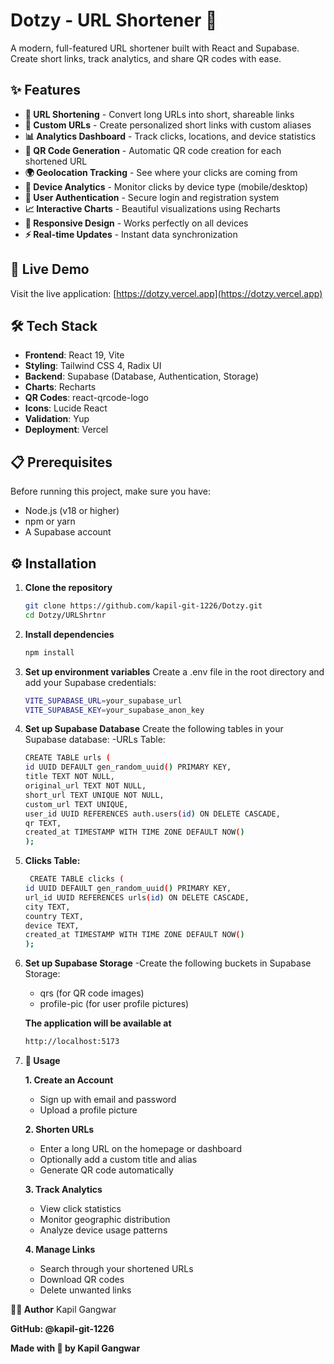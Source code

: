 # Dotzy - URL Shortener 🔗

A modern, full-featured URL shortener built with React and Supabase. Create short links, track analytics, and share QR codes with ease.

## ✨ Features

- **🔗 URL Shortening** - Convert long URLs into short, shareable links
- **🎨 Custom URLs** - Create personalized short links with custom aliases
- **📊 Analytics Dashboard** - Track clicks, locations, and device statistics
- **📱 QR Code Generation** - Automatic QR code creation for each shortened URL
- **🌍 Geolocation Tracking** - See where your clicks are coming from
- **📱 Device Analytics** - Monitor clicks by device type (mobile/desktop)
- **🔐 User Authentication** - Secure login and registration system
- **📈 Interactive Charts** - Beautiful visualizations using Recharts
- **📱 Responsive Design** - Works perfectly on all devices
- **⚡ Real-time Updates** - Instant data synchronization

## 🚀 Live Demo

Visit the live application: [https://dotzy.vercel.app](https://dotzy.vercel.app)

## 🛠️ Tech Stack

- **Frontend**: React 19, Vite
- **Styling**: Tailwind CSS 4, Radix UI
- **Backend**: Supabase (Database, Authentication, Storage)
- **Charts**: Recharts
- **QR Codes**: react-qrcode-logo
- **Icons**: Lucide React
- **Validation**: Yup
- **Deployment**: Vercel

## 📋 Prerequisites

Before running this project, make sure you have:

- Node.js (v18 or higher)
- npm or yarn
- A Supabase account

## ⚙️ Installation

1. **Clone the repository**
   ```bash
   git clone https://github.com/kapil-git-1226/Dotzy.git
   cd Dotzy/URLShrtnr

2. **Install dependencies**
   ```bash
   npm install

3. **Set up environment variables**
   Create a .env file in the root directory and add your Supabase credentials:
   ```bash
   VITE_SUPABASE_URL=your_supabase_url
   VITE_SUPABASE_KEY=your_supabase_anon_key

4. **Set up Supabase Database**
   Create the following tables in your Supabase database:
   -URLs Table:
   ```bash
   CREATE TABLE urls (
   id UUID DEFAULT gen_random_uuid() PRIMARY KEY,
   title TEXT NOT NULL,
   original_url TEXT NOT NULL,
   short_url TEXT UNIQUE NOT NULL,
   custom_url TEXT UNIQUE,
   user_id UUID REFERENCES auth.users(id) ON DELETE CASCADE,
   qr TEXT,
   created_at TIMESTAMP WITH TIME ZONE DEFAULT NOW()
   );
   
  5. **Clicks Table:**
     ```bash
      CREATE TABLE clicks (
     id UUID DEFAULT gen_random_uuid() PRIMARY KEY,
     url_id UUID REFERENCES urls(id) ON DELETE CASCADE,
     city TEXT,
     country TEXT,
     device TEXT,
     created_at TIMESTAMP WITH TIME ZONE DEFAULT NOW()
     );

  6. **Set up Supabase Storage**
     -Create the following buckets in Supabase Storage:
      - qrs (for QR code images)
      - profile-pic (for user profile pictures)
    
      **The application will be available at**
      ```bash
      http://localhost:5173

  8. **🎯 Usage**
     
      **1. Create an Account**
      - Sign up with email and password
      - Upload a profile picture
    
     **2. Shorten URLs**
      - Enter a long URL on the homepage or dashboard
      - Optionally add a custom title and alias
      - Generate QR code automatically
        
     **3. Track Analytics**
      - View click statistics
      - Monitor geographic distribution
      - Analyze device usage patterns
        
     **4. Manage Links**
      - Search through your shortened URLs
      - Download QR codes
      - Delete unwanted links



**👨‍💻 Author**
Kapil Gangwar

**GitHub: @kapil-git-1226**

**Made with 💖 by Kapil Gangwar**
